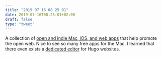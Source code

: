 ```yaml
---
title: "2019 07 16 08 25 01"
date: 2019-07-16T08:25:01+02:00
draft: false
type: "tweet"
---
```

A collection of [open and indie Mac, iOS, and web apps](https://macopenweb.com) that help promote the open web. Nice to see so many free apps for the Mac. I learned that there even exists a [dedicated editor](https://skeletron.app) for Hugo websites.
